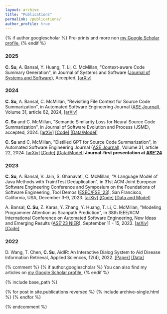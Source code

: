 ```yaml
---
layout: archive
title: "Publications"
permalink: /publications/
author_profile: true
---
```

{% if author.googlescholar %}
  Pre-prints and more non <u><a href="{{author.googlescholar}}">my Google Scholar profile</a>.</u>
{% endif %}

### **2025**
**C. Su**, A. Bansal, Y. Huang, T. Li, C. McMillan, "Context-aware Code Summary Generation", in Journal of Systems and Software ([Journal of Systems and Software](https://www.sciencedirect.com/journal/journal-of-systems-and-software)), Accepted, [[arXiv]](https://arxiv.org/abs/2408.09006)

### **2024**
**C. Su**, A. Bansal, C. McMillan, "Revisiting File Context for Source Code Summarization", in Automated Software Engineering Journal ([ASE Journal](https://link.springer.com/journal/10515)), Volume 31, article 62, 2024, [[arXiv]](https://arxiv.org/abs/2309.02326)

**C. Su** and C. McMillan, "Semantic Similarity Loss for Neural Source Code Summarization", in Journal of Software Evolution and Process (JSME), accepted, 2024. [[arXiv]](https://arxiv.org/abs/2308.07429) [[Code]](https://github.com/apcl-research/funcom-useloss) [[Data/Model]](https://huggingface.co/apcl)

**C. Su** and C. McMillan, "Distilled GPT for Source Code Summarization", in Automated Software Engineering Journal ([ASE Journal](https://link.springer.com/journal/10515)), Volume 31, article 22, 2024. [[arXiv]](https://arxiv.org/abs/2308.14731) [[Code]](https://github.com/apcl-research/Jam-CGPT) [[Data/Model]](https://huggingface.co/apcl) **Journal-first presentation at [ASE'24](https://conf.researchr.org/home/ase-2024)**

### **2023**

**C. Su**, A. Bansal, V. Jain, S. Ghanavati, C. McMillan, "A Language Model of Java Methods with Train/Test Deduplication", in 31st ACM Joint European Software Engineering Conference and Symposium on the Foundations of Software Engineering, Tool Demos ([ESEC/FSE '23](https://2023.esec-fse.org/track/fse-2023-demonstrations?)),  San Francisco, California, USA, December 3-9, 2023. [[arXiv]](https://arxiv.org/abs/2305.08286) [[Code]](https://github.com/apcl-research/jam) [[Data and Model]](https://huggingface.co/apcl)

A. Bansal, **C. Su**, Z. Karas, Y. Zhang, Y. Huang, T. Li, C. McMillan, "Modeling Programmer Attention as Scanpath Prediction", in 38th IEEE/ACM International Conference on Automated Software Engineering, New Ideas and Emerging Results ([ASE'23 NIER](https://conf.researchr.org/home/ase-2023)), September 11 - 15, 2023. [[arXiv]](https://arxiv.org/abs/2308.13920) [[Code]](https://github.com/apcl-research/scanpathpred)

### **2022**

D. Wang, T. Chen, **C. Su**, AidIR: An Interactive Dialog System to Aid Disease Information Retrieval, Applied Sciences, 12(4), 2022. [[Paper]](https://www.mdpi.com/2076-3417/12/4/1875) [[Data]](https://github.com/chiayisu/ABERT_Corpus)


{% comment %} 
{% if author.googlescholar %}
  You can also find my articles on <u><a href="{{author.googlescholar}}">my Google Scholar profile</a>.</u>
{% endif %}

{% include base_path %}

{% for post in site.publications reversed %}
  {% include archive-single.html %}
{% endfor %}

{% endcomment %}
